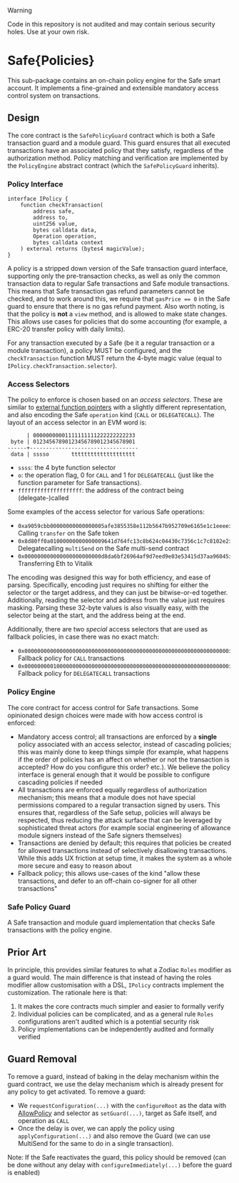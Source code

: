> [!WARNING]
> Code in this repository is not audited and may contain serious security holes. Use at your own risk.

# Safe{Policies}

This sub-package contains an on-chain policy engine for the Safe smart account. It implements a fine-grained and extensible mandatory access control system on transactions.

## Design

The core contract is the `SafePolicyGuard` contract which is both a Safe transaction guard and a module guard. This guard ensures that all executed transactions have an associated policy that they satisfy, regardless of the authorization method. Policy matching and verification are implemented by the `PolicyEngine` abstract contract (which the `SafePolicyGuard` inherits).

### Policy Interface

```solidity
interface IPolicy {
    function checkTransaction(
        address safe,
        address to,
        uint256 value,
        bytes calldata data,
        Operation operation,
        bytes calldata context
    ) external returns (bytes4 magicValue);
}
```

A policy is a stripped down version of the Safe transaction guard interface, supporting only the pre-transaction checks, as well as only the common transaction data to regular Safe transactions and Safe module transactions. This means that Safe transaction gas refund parameters cannot be checked, and to work around this, we require that `gasPrice == 0` in the Safe guard to ensure that there is no gas refund payment. Also worth noting, is that the policy is **not** a `view` method, and is allowed to make state changes. This allows use cases for policies that do some accounting (for example, a ERC-20 transfer policy with daily limits).

For any transaction executed by a Safe (be it a regular transaction or a module transaction), a policy MUST be configured, and the `checkTransaction` function MUST return the 4-byte magic value (equal to `IPolicy.checkTransaction.selector`).

### Access Selectors

The policy to enforce is chosen based on an _access selectors_. These are similar to [external function pointers](https://docs.soliditylang.org/en/latest/types.html#function-types) with a slightly different representation, and also encoding the Safe `operation` kind (`CALL` or `DELEGATECALL`). The layout of an access selector in an EVM word is:

```
      | 00000000001111111111222222222233
 byte | 01234567890123456789012345678901
------+----------------------------------
 data | sssso       tttttttttttttttttttt
```

* `ssss`: the 4 byte function selector
* `o`: the operation flag, 0 for `CALL` and 1 for `DELEGATECALL` (just like the function parameter for Safe transactions).
* `ffffffffffffffffffff`: the address of the contract being (delegate-)called

Some examples of the access selector for various Safe operations:

* `0xa9059cbb00000000000000005afe3855358e112b5647b952709e6165e1c1eeee`: Calling `transfer` on the Safe token
* `0x8d80ff0a01000000000000009641d764fc13c8b624c04430c7356c1c7c8102e2`: Delegatecalling `multiSend` on the Safe multi-send contract
* `0x000000000000000000000000d8da6bf26964af9d7eed9e03e53415d37aa96045`: Transferring Eth to Vitalik

The encoding was designed this way for both efficiency, and ease of parsing. Specifically, encoding just requires no shifting for either the selector or the target address, and they can just be bitwise-or-ed together. Additionally, reading the selector and address from the value just requires masking. Parsing these 32-byte values is also visually easy, with the selector being at the start, and the address being at the end.

Additionally, there are two _special_ access selectors that are used as fallback policies, in case there was no exact match:

* `0x0000000000000000000000000000000000000000000000000000000000000000`: Fallback policy for `CALL` transactions
* `0x0000000001000000000000000000000000000000000000000000000000000000`: Fallback policy for `DELEGATECALL` transactions

### Policy Engine

The core contract for access control for Safe transactions. Some opinionated design choices were made with how access control is enforced:

* Mandatory access control; all transactions are enforced by a **single** policy associated with an access selector, instead of cascading policies; this was mainly done to keep things simple (for example, what happens if the order of policies has an affect on whether or not the transaction is accepted? How do you configure this order? etc.). We believe the policy interface is general enough that it would be possible to configure cascading policies if needed
* All transactions are enforced equally regardless of authorization mechanism; this means that a module does not have special permissions compared to a regular transaction signed by users. This ensures that, regardless of the Safe setup, policies will always be respected, thus reducing the attack surface that can be leveraged by sophisticated threat actors (for example social engineering of allowance module signers instead of the Safe signers themselves)
* Transactions are denied by default; this requires that policies be created for allowed transactions instead of selectively disallowing transactions. While this adds UX friction at setup time, it makes the system as a whole more secure and easy to reason about
* Fallback policy; this allows use-cases of the kind "allow these transactions, and defer to an off-chain co-signer for all other transactions"

### Safe Policy Guard

A Safe transaction and module guard implementation that checks Safe transactions with the policy engine.

## Prior Art

In principle, this provides similar features to what a Zodiac `Roles` modifier as a guard would. The main difference is that instead of having the roles modifier allow customisation with a DSL, `IPolicy` contracts implement the customization. The rationale here is that:

1. It makes the core contracts much simpler and easier to formally verify
2. Individual policies can be complicated, and as a general rule `Roles` configurations aren't audited which is a potential security risk
3. Policy implementations can be independently audited and formally verified

## Guard Removal

To remove a guard, instead of baking in the delay mechanism within the guard contract, we use the delay mechanism which is already present for any policy to get activated. To remove a guard:
- We `requestConfiguration(...)` with the `configureRoot` as the data with [AllowPolicy](./contracts/policies/AllowPolicy.sol) and selector as `setGuard(...)`, target as Safe itself, and operation as `CALL`
- Once the delay is over, we can apply the policy using `applyConfiguration(...)` and also remove the Guard (we can use MultiSend for the same to do in a single transaction).

Note: If the Safe reactivates the guard, this policy should be removed (can be done without any delay with `configureImmediately(...)` before the guard is enabled) 
